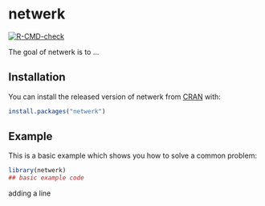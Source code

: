 
# netwerk

<!-- badges: start -->
[![R-CMD-check](https://github.com/pedrohbraga/netwerk/workflows/R-CMD-check/badge.svg)](https://github.com/pedrohbraga/netwerk/actions)
<!-- badges: end -->

The goal of netwerk is to ...

## Installation

You can install the released version of netwerk from [CRAN](https://CRAN.R-project.org) with:

``` r
install.packages("netwerk")
```

## Example

This is a basic example which shows you how to solve a common problem:

``` r
library(netwerk)
## basic example code
```

adding a line
